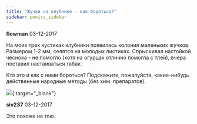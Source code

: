 ```yaml
---
title: "Жучки на клубнике - как бороться?"
sidebar: ponics_sidebar
---
```


**flowman** 03-12-2017

На моих трех кустиках клубники появилась колония маленьких жучков. Размером 1-2 мм, селятся на молодых листиках. Спрыскивал настойкой чеснока - не помогло (хотя на огурцах отлично помогла с тлей), вчера поставил настаиваться табак.

Кто это и как с ними бороться? Подскажите, пожалуйста, какие-нибудь действенные народные методы (без хим. препаратов).

[![](/imagehost2/thumbs/gh01.jpg)](https://t.me/ponics_ru_files/18884){:target="_blank"}


**siv237** 03-12-2017

Это похоже на тлю.


